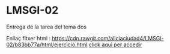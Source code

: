 # LMSGI-02
Entrega de la tarea del tema dos

Enllaç fitxer html : https://cdn.rawgit.com/aliciaciudad4/LMSGI-02/b83bb77a/html/ejercicio.html
[click aqui per accedir](https://cdn.rawgit.com/aliciaciudad4/LMSGI-02/b83bb77a/html/ejercicio.html)
